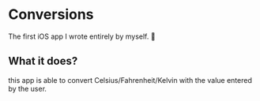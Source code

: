 # Conversions
The first iOS app I wrote entirely by myself. 🎉
## What it does?
this app is able to convert Celsius/Fahrenheit/Kelvin with the value entered by the user.
